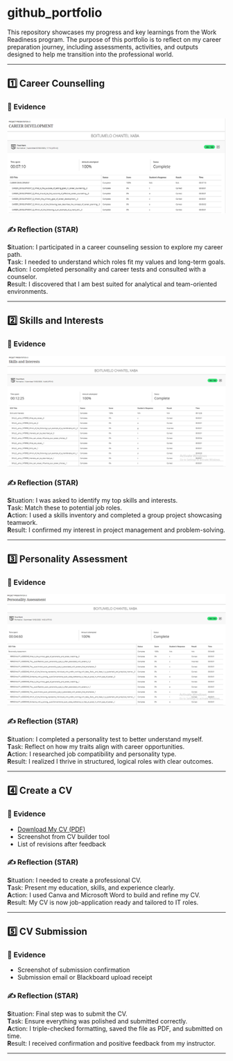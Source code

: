 # github_portfolio

This repository showcases my progress and key learnings from the Work Readiness program. The purpose of this portfolio is to reflect on my career preparation journey, including assessments, activities, and outputs designed to help me transition into the professional world.

---

## 1️⃣ Career Counselling

### 📌 Evidence
![Career Counseling Screenshot](https://github.com/boity0/github_portfolio/blob/main/Career%20Counselling.png)

### ✍️ Reflection (STAR)
**S**ituation: I participated in a career counseling session to explore my career path.  
**T**ask: I needed to understand which roles fit my values and long-term goals.  
**A**ction: I completed personality and career tests and consulted with a counselor.  
**R**esult: I discovered that I am best suited for analytical and team-oriented environments.

---

## 2️⃣ Skills and Interests

### 📌 Evidence
![Skills Assessment Screenshot](https://github.com/boity0/github_portfolio/blob/main/Skills%20and%20Interest.png)

### ✍️ Reflection (STAR)
**S**ituation: I was asked to identify my top skills and interests.  
**T**ask: Match these to potential job roles.  
**A**ction: I used a skills inventory and completed a group project showcasing teamwork.  
**R**esult: I confirmed my interest in project management and problem-solving.

---

## 3️⃣ Personality Assessment

### 📌 Evidence
![Personality Test Screenshot](https://github.com/boity0/github_portfolio/blob/main/Personality%20Assessment.png)

### ✍️ Reflection (STAR)
**S**ituation: I completed a personality test to better understand myself.  
**T**ask: Reflect on how my traits align with career opportunities.  
**A**ction: I researched job compatibility and personality type.  
**R**esult: I realized I thrive in structured, logical roles with clear outcomes.

---

## 4️⃣ Create a CV

### 📌 Evidence
- [Download My CV (PDF)](link)
- Screenshot from CV builder tool
- List of revisions after feedback

### ✍️ Reflection (STAR)
**S**ituation: I needed to create a professional CV.  
**T**ask: Present my education, skills, and experience clearly.  
**A**ction: I used Canva and Microsoft Word to build and refine my CV.  
**R**esult: My CV is now job-application ready and tailored to IT roles.

---

## 5️⃣ CV Submission

### 📌 Evidence
- Screenshot of submission confirmation
- Submission email or Blackboard upload receipt

### ✍️ Reflection (STAR)
**S**ituation: Final step was to submit the CV.  
**T**ask: Ensure everything was polished and submitted correctly.  
**A**ction: I triple-checked formatting, saved the file as PDF, and submitted on time.  
**R**esult: I received confirmation and positive feedback from my instructor.

---


